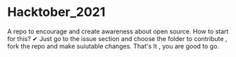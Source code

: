# Hacktober_2021
A repo to encourage and create awareness about open source.
How to start for this? ✔
Just go to the issue section and choose the folder to contribute , fork the repo and make suiutable changes.
That's It , you are good to go.

